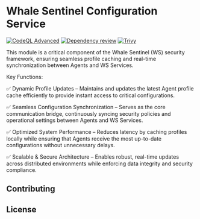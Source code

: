# Whale Sentinel Configuration Service

[![CodeQL Advanced](https://github.com/YangYang-Research/whale-sentinel-configuration-service/actions/workflows/codeql.yml/badge.svg?branch=main)](https://github.com/YangYang-Research/whale-sentinel-configuration-service/actions/workflows/codeql.yml)
[![Dependency review](https://github.com/YangYang-Research/whale-sentinel-configuration-service/actions/workflows/dependency-review.yml/badge.svg)](https://github.com/YangYang-Research/whale-sentinel-configuration-service/actions/workflows/dependency-review.yml)
[![Trivy](https://github.com/YangYang-Research/whale-sentinel-configuration-service/actions/workflows/trivy.yml/badge.svg?branch=main)](https://github.com/YangYang-Research/whale-sentinel-configuration-service/actions/workflows/trivy.yml)

This module is a critical component of the Whale Sentinel (WS) security framework, ensuring seamless profile caching and real-time synchronization between Agents and WS Services.

Key Functions:

✅ Dynamic Profile Updates – Maintains and updates the latest Agent profile cache efficiently to provide instant access to critical configurations.

✅ Seamless Configuration Synchronization – Serves as the core communication bridge, continuously syncing security policies and operational settings between Agents and WS Services.

✅ Optimized System Performance – Reduces latency by caching profiles locally while ensuring that Agents receive the most up-to-date configurations without unnecessary delays.

✅ Scalable & Secure Architecture – Enables robust, real-time updates across distributed environments while enforcing data integrity and security compliance.

## Contributing

## License